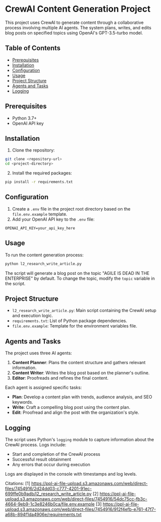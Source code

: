 # CrewAI Content Generation Project

This project uses CrewAI to generate content through a collaborative process involving multiple AI agents. The system plans, writes, and edits blog posts on specified topics using OpenAI's GPT-3.5-turbo model.

## Table of Contents

- [Prerequisites](#prerequisites)
- [Installation](#installation)
- [Configuration](#configuration)
- [Usage](#usage)
- [Project Structure](#project-structure)
- [Agents and Tasks](#agents-and-tasks)
- [Logging](#logging)

## Prerequisites

- Python 3.7+
- OpenAI API key

## Installation

1. Clone the repository:

```bash
git clone <repository-url>
cd <project-directory>
```

2. Install the required packages:

```bash
pip install -r requirements.txt
```

## Configuration

1. Create a `.env` file in the project root directory based on the `file.env.example` template.
2. Add your OpenAI API key to the `.env` file:

```
OPENAI_API_KEY=your_api_key_here
```

## Usage

To run the content generation process:

```bash
python l2_research_write_article.py
```

The script will generate a blog post on the topic "AGILE IS DEAD IN THE ENTERPRISE" by default. To change the topic, modify the `topic` variable in the script.

## Project Structure

- `l2_research_write_article.py`: Main script containing the CrewAI setup and execution logic.
- `requirements.txt`: List of Python package dependencies.
- `file.env.example`: Template for the environment variables file.

## Agents and Tasks

The project uses three AI agents:

1. **Content Planner**: Plans the content structure and gathers relevant information.
2. **Content Writer**: Writes the blog post based on the planner's outline.
3. **Editor**: Proofreads and refines the final content.

Each agent is assigned specific tasks:

- **Plan**: Develop a content plan with trends, audience analysis, and SEO keywords.
- **Write**: Craft a compelling blog post using the content plan.
- **Edit**: Proofread and align the post with the organization's style.

## Logging

The script uses Python's `logging` module to capture information about the CrewAI process. Logs include:

- Start and completion of the CrewAI process
- Successful result obtainment
- Any errors that occur during execution

Logs are displayed in the console with timestamps and log levels.

Citations:
[1] https://ppl-ai-file-upload.s3.amazonaws.com/web/direct-files/7454916/2d24dd03-c777-4201-91ec-699ffe0b9adb/l2_research_write_article.py
[2] https://ppl-ai-file-upload.s3.amazonaws.com/web/direct-files/7454916/54dc75cc-fb3c-4664-9eb9-1c3e8246b0ca/file.env.example
[3] https://ppl-ai-file-upload.s3.amazonaws.com/web/direct-files/7454916/912f4efb-e761-47f7-a68b-894f1da4906e/requirements.txt
